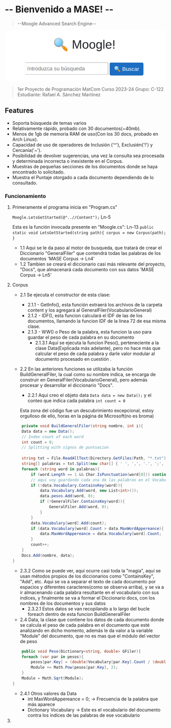 # -- Bienvenido a MASE! --

>--Moogle Advanced Search Engine--

![](moogle.png)

> 1er Proyecto de Programación
> MatCom
> Curso 2023-24
> Grupo: C-122
> Estudiante: Rafael A. Sánchez Martínez

## Features

- Soporta búsqueda de temas varios
- Relativamente rápido, probado con 30 documentos(~40mb).
- Menos de 1gb de memoria RAM de uso(Con los 30 docs, probado en Arch Linux).
- Capacidad de uso de operadores de Inclusión ('^'), Exclusién('!') y Cercanía('~').
- Posibilidad de devolver sugerencias, una vez la consulta sea procesada y determinada incorrecta o inexistente en el Corpus.
- Muestras de pequeñas secciones de los documentos donde se haya encontrado lo solicitado.
- Muestra el Puntaje otorgado a cada documento dependiendo de lo consultado.

### Funcionamiento

1. Primeramente el programa inicia en "Program.cs"

    `Moogle.LetsGetStarted(@"..//Content");` Ln-5

    Esta es la función invocada presente en "Moogle.cs": Ln-13
    `public static void LetsGetStarted(string path){ corpus = new Corpus(path); }`
   - 1.1 Aqui se le da paso al motor de busqueda, que tratará de crear el Diccionario "GeneralFiler" que contendrá todas las palabras de los documentos 'MASE Corpus -> Ln4'
   - 1.2 Tambien se creará el diccionario casi más relevante del proyecto, "Docs", que almacenará cada documento con sus datos 'MASE Corpus -> Ln5'
2. Corpus
    - 2.1 Se ejecuta el constructor de esta clase:
        - 2.1.1 - GetInfo(), esta función extraerá los archivos de la carpeta content y los agregará al GeneralFiler(VocabularioGeneral)
        - 2.1.2 - IDF(), esta funcion calculará el IDF de las de los documentos, llamando la funcion IDF de la linea 72 de esa misma clase.
        - 2.1.3 - WW() o Peso de la palabra, esta funcion la uso para guardar el peso de cada palabra en su documento
            - 2.1.3.1 Aquí se ejecuta la funcion Peso(), perteneciente a la clase Data(Explicada más adelante), pero no hace más que calcular el peso de cada palabra y darle valor modular al documento procesado en cuestión .
    - 2.2 En las anteriores funciones se utilizaba la función BuildGeneralFiler, la cual como su nombre indica, se encarga de construir en GeneralFiler(VocabularioGeneral), pero además procesar y desarrollar el diccionario "Docs".
        - 2.2.1 Aqui creo el objeto data `Data data = new Data();` y el conteo que indica cada palabra `int count = 0`

        Esta zona del código fue un descubrimiento excepcional, estoy orgulloso de ello, horas en la página de Microsoft(no es broma)

    ```C#
        private void BuildGeneralFiler(string nombre, int i){   
        Data data = new Data();
        // Index count of each word
        int count = 0; 
        // Splitting with signos de puntuacion

        string txt = File.ReadAllText(Directory.GetFiles(Path, "*.txt")[i]).ToLower();
        string[] palabras = txt.Split(new char[] { ' ', ',', '.', ';', '?', '!', '¿', '¡', ':', '"' }, StringSplitOptions.RemoveEmptyEntries);
        foreach (string word in palabras){
            if (word.Length == 1 && Char.IsPunctuation(word[0])) continue;
            // aqui voy guardando cada una de las palabras en el Vocabulary del documento con sus indices
            if (!data.Vocabulary.ContainsKey(word)){
                data.Vocabulary.Add(word, new List<int>());
                data.pesos.Add(word, 0);
                if (!GeneralFiler.ContainsKey(word)){
                    GeneralFiler.Add(word, 0);
                }
            }
            data.Vocabulary[word].Add(count);
            if (data.Vocabulary[word].Count > data.MaxWordAppereance){
                data.MaxWordAppereance = data.Vocabulary[word].Count;
            }
            count++;
        }
        Docs.Add(nombre, data);
    }
    ```

    - 2.3.2 Como se puede ver, aquí ocurre casi toda la "magia", aquí se usan métodos propios de los diccionarios como "ContainsKey", "Add", etc. Aqui se va a separar el texto de cada documento por espacios y diferentes caracteres(como se observa arriba), y se va a ir almacenando cada palabra resultante en el vocabulario con sus indices, y finalmente se va a formar el Diccionario docs, con los nombres de los documentos y sus datos
        - 2.3.2.1 Estos datos se van recopilando a lo largo del bucle foreach dentro de esta funcion BuildGeneralFiler
    - 2.4 Data, la clase que contiene los datos de cada documento donde se calcula el peso de cada palabra en el documento que esté analizando en dicho momento, además le da valor a la variable "Module" del documento, que no es mas que el módulo del vector de peso

    ```C#
        public void Peso(Dictionary<string, double> GFiler){
        foreach (var par in pesos){
            pesos[par.Key] = (double)Vocabulary[par.Key].Count / (double)MaxWordAppereance * GFiler[par.Key];
            Module += Math.Pow(pesos[par.Key], 2);
        }
        Module = Math.Sqrt(Module);
    }
    ```

    - 2.4.1 Otros valores da Data
        - int MaxWordAppereance = 0; -> Frecuencia de la palabra que más aparece
        - Dictionary Vocabulary -> Este es el vocabulario del documento contra los indices de las palabras de ese vocabulario

3. 